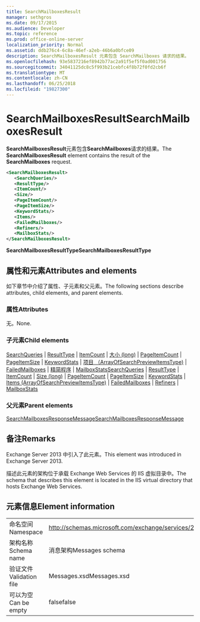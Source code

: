 ```yaml
---
title: SearchMailboxesResult
manager: sethgros
ms.date: 09/17/2015
ms.audience: Developer
ms.topic: reference
ms.prod: office-online-server
localization_priority: Normal
ms.assetid: ddb276c4-6c8a-46ef-a2eb-46b6a0bfce09
description: SearchMailboxesResult 元素包含 SearchMailboxes 请求的结果。
ms.openlocfilehash: 93e5837216ef8942b77ac2a91f5ef5f0ad001756
ms.sourcegitcommit: 34041125dc8c5f993b21cebfc4f8b72f0fd2cb6f
ms.translationtype: MT
ms.contentlocale: zh-CN
ms.lasthandoff: 06/25/2018
ms.locfileid: "19827300"
---
```

# <a name="searchmailboxesresult"></a><span data-ttu-id="98f20-103">SearchMailboxesResult</span><span class="sxs-lookup"><span data-stu-id="98f20-103">SearchMailboxesResult</span></span>

<span data-ttu-id="98f20-104">**SearchMailboxesResult**元素包含**SearchMailboxes**请求的结果。</span><span class="sxs-lookup"><span data-stu-id="98f20-104">The **SearchMailboxesResult** element contains the result of the **SearchMailboxes** request.</span></span> 
  
```XML
<SearchMailboxesResult>
   <SearchQueries/>
   <ResultType/>
   <ItemCount/>
   <Size/>
   <PageItemCount/>
   <PageItemSize/>
   <KeywordStats/>
   <Items/>
   <FailedMailboxes/>
   <Refiners/>
   <MailboxStats/>
</SearchMailboxesResult>
```

 <span data-ttu-id="98f20-105">**SearchMailboxesResultType**</span><span class="sxs-lookup"><span data-stu-id="98f20-105">**SearchMailboxesResultType**</span></span>
## <a name="attributes-and-elements"></a><span data-ttu-id="98f20-106">属性和元素</span><span class="sxs-lookup"><span data-stu-id="98f20-106">Attributes and elements</span></span>

<span data-ttu-id="98f20-107">如下章节中介绍了属性、子元素和父元素。</span><span class="sxs-lookup"><span data-stu-id="98f20-107">The following sections describe attributes, child elements, and parent elements.</span></span>
  
### <a name="attributes"></a><span data-ttu-id="98f20-108">属性</span><span class="sxs-lookup"><span data-stu-id="98f20-108">Attributes</span></span>

<span data-ttu-id="98f20-109">无。</span><span class="sxs-lookup"><span data-stu-id="98f20-109">None.</span></span>
  
### <a name="child-elements"></a><span data-ttu-id="98f20-110">子元素</span><span class="sxs-lookup"><span data-stu-id="98f20-110">Child elements</span></span>

<span data-ttu-id="98f20-111">[SearchQueries](searchqueries.md) | [ResultType](resulttype.md) | [ItemCount](itemcount.md) | [大小 (long)](size-long.md) | [PageItemCount](pageitemcount.md) | [PageItemSize](pageitemsize.md) | [KeywordStats](keywordstats.md) | [项目 （ArrayOfSearchPreviewItemsType)](items-arrayofsearchpreviewitemstype.md) | [FailedMailboxes](failedmailboxes.md) | [精简程序](refiners.md) | [MailboxStats](mailboxstats.md)</span><span class="sxs-lookup"><span data-stu-id="98f20-111">[SearchQueries](searchqueries.md) | [ResultType](resulttype.md) | [ItemCount](itemcount.md) | [Size (long)](size-long.md) | [PageItemCount](pageitemcount.md) | [PageItemSize](pageitemsize.md) | [KeywordStats](keywordstats.md) | [Items (ArrayOfSearchPreviewItemsType)](items-arrayofsearchpreviewitemstype.md) | [FailedMailboxes](failedmailboxes.md) | [Refiners](refiners.md) | [MailboxStats](mailboxstats.md)</span></span>
  
### <a name="parent-elements"></a><span data-ttu-id="98f20-112">父元素</span><span class="sxs-lookup"><span data-stu-id="98f20-112">Parent elements</span></span>

[<span data-ttu-id="98f20-113">SearchMailboxesResponseMessage</span><span class="sxs-lookup"><span data-stu-id="98f20-113">SearchMailboxesResponseMessage</span></span>](searchmailboxesresponsemessage.md)
  
## <a name="remarks"></a><span data-ttu-id="98f20-114">备注</span><span class="sxs-lookup"><span data-stu-id="98f20-114">Remarks</span></span>

<span data-ttu-id="98f20-115">Exchange Server 2013 中引入了此元素。</span><span class="sxs-lookup"><span data-stu-id="98f20-115">This element was introduced in Exchange Server 2013.</span></span>
  
<span data-ttu-id="98f20-116">描述此元素的架构位于承载 Exchange Web Services 的 IIS 虚拟目录中。</span><span class="sxs-lookup"><span data-stu-id="98f20-116">The schema that describes this element is located in the IIS virtual directory that hosts Exchange Web Services.</span></span>
  
## <a name="element-information"></a><span data-ttu-id="98f20-117">元素信息</span><span class="sxs-lookup"><span data-stu-id="98f20-117">Element information</span></span>

|||
|:-----|:-----|
|<span data-ttu-id="98f20-118">命名空间</span><span class="sxs-lookup"><span data-stu-id="98f20-118">Namespace</span></span>  <br/> |http://schemas.microsoft.com/exchange/services/2006/messages  <br/> |
|<span data-ttu-id="98f20-119">架构名称</span><span class="sxs-lookup"><span data-stu-id="98f20-119">Schema name</span></span>  <br/> |<span data-ttu-id="98f20-120">消息架构</span><span class="sxs-lookup"><span data-stu-id="98f20-120">Messages schema</span></span>  <br/> |
|<span data-ttu-id="98f20-121">验证文件</span><span class="sxs-lookup"><span data-stu-id="98f20-121">Validation file</span></span>  <br/> |<span data-ttu-id="98f20-122">Messages.xsd</span><span class="sxs-lookup"><span data-stu-id="98f20-122">Messages.xsd</span></span>  <br/> |
|<span data-ttu-id="98f20-123">可以为空</span><span class="sxs-lookup"><span data-stu-id="98f20-123">Can be empty</span></span>  <br/> |<span data-ttu-id="98f20-124">false</span><span class="sxs-lookup"><span data-stu-id="98f20-124">false</span></span>  <br/> |
   

